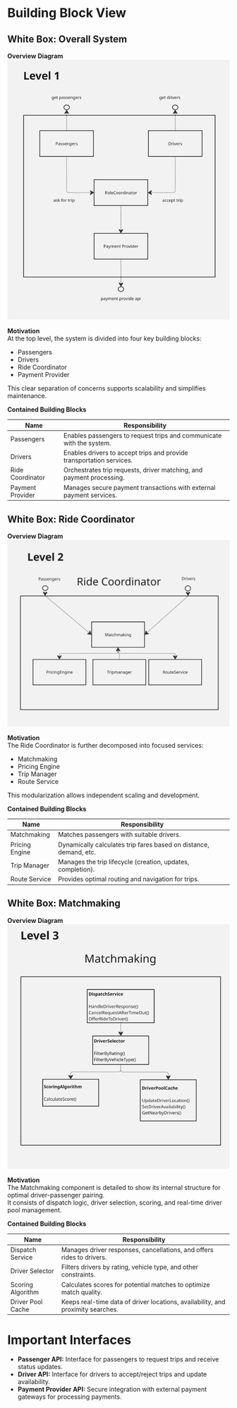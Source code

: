 # Building Block View

## White Box: Overall System

**Overview Diagram**  
![Level 1](images/building_block_view_level1.jpg)

**Motivation**  
At the top level, the system is divided into four key building blocks:
- Passengers
- Drivers
- Ride Coordinator
- Payment Provider

This clear separation of concerns supports scalability and simplifies maintenance.

**Contained Building Blocks**

| Name             | Responsibility                                                          |
|------------------|--------------------------------------------------------------------------|
| Passengers       | Enables passengers to request trips and communicate with the system.     |
| Drivers          | Enables drivers to accept trips and provide transportation services.     |
| Ride Coordinator | Orchestrates trip requests, driver matching, and payment processing.     |
| Payment Provider | Manages secure payment transactions with external payment services.      |

## White Box: Ride Coordinator

**Overview Diagram**  
![Level 2](images/building_block_view_level2.jpg)

**Motivation**  
The Ride Coordinator is further decomposed into focused services:
- Matchmaking
- Pricing Engine
- Trip Manager
- Route Service

This modularization allows independent scaling and development.

**Contained Building Blocks**

| Name          | Responsibility                                                              |
|---------------|------------------------------------------------------------------------------|
| Matchmaking   | Matches passengers with suitable drivers.                                    |
| Pricing Engine| Dynamically calculates trip fares based on distance, demand, etc.            |
| Trip Manager  | Manages the trip lifecycle (creation, updates, completion).                  |
| Route Service | Provides optimal routing and navigation for trips.                           |

## White Box: Matchmaking

**Overview Diagram**  
![Level 3](images/building_block_view_level3.jpg)

**Motivation**  
The Matchmaking component is detailed to show its internal structure for optimal driver-passenger pairing.  
It consists of dispatch logic, driver selection, scoring, and real-time driver pool management.

**Contained Building Blocks**

| Name             | Responsibility                                                                   |
|------------------|-----------------------------------------------------------------------------------|
| Dispatch Service | Manages driver responses, cancellations, and offers rides to drivers.             |
| Driver Selector  | Filters drivers by rating, vehicle type, and other constraints.                   |
| Scoring Algorithm| Calculates scores for potential matches to optimize match quality.                |
| Driver Pool Cache| Keeps real-time data of driver locations, availability, and proximity searches.   |

# Important Interfaces

- **Passenger API:** Interface for passengers to request trips and receive status updates.
- **Driver API:** Interface for drivers to accept/reject trips and update availability.
- **Payment Provider API:** Secure integration with external payment gateways for processing payments.
